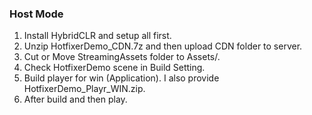 ### Host Mode
1. Install HybridCLR and setup all first.
2. Unzip HotfixerDemo_CDN.7z and then upload CDN folder to server.
3. Cut or Move StreamingAssets folder to Assets/.
4. Check HotfixerDemo scene in Build Setting.
5. Build player for win (Application). I also provide HotfixerDemo_Playr_WIN.zip.
6. After build and then play.


